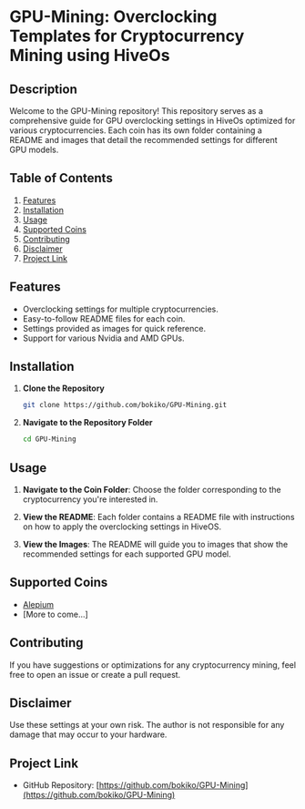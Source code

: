 

# GPU-Mining: Overclocking Templates for Cryptocurrency Mining using HiveOs

## Description

Welcome to the GPU-Mining repository! This repository serves as a comprehensive guide for GPU overclocking settings in HiveOs optimized for various cryptocurrencies. Each coin has its own folder containing a README and images that detail the recommended settings for different GPU models.

## Table of Contents

1. [Features](#features)
2. [Installation](#installation)
3. [Usage](#usage)
4. [Supported Coins](#supported-coins)
5. [Contributing](#contributing)
6. [Disclaimer](#disclaimer)
7. [Project Link](#project-link)

## Features

- Overclocking settings for multiple cryptocurrencies.
- Easy-to-follow README files for each coin.
- Settings provided as images for quick reference.
- Support for various Nvidia and AMD GPUs.

## Installation

1. **Clone the Repository**
    ```bash
    git clone https://github.com/bokiko/GPU-Mining.git
    ```

2. **Navigate to the Repository Folder**
    ```bash
    cd GPU-Mining
    ```

## Usage

1. **Navigate to the Coin Folder**: Choose the folder corresponding to the cryptocurrency you're interested in.

2. **View the README**: Each folder contains a README file with instructions on how to apply the overclocking settings in HiveOS.

3. **View the Images**: The README will guide you to images that show the recommended settings for each supported GPU model.

## Supported Coins

- [Alepium](./Alepium)
- [More to come...]

## Contributing

If you have suggestions or optimizations for any cryptocurrency mining, feel free to open an issue or create a pull request.

## Disclaimer

Use these settings at your own risk. The author is not responsible for any damage that may occur to your hardware.

## Project Link

- GitHub Repository: [https://github.com/bokiko/GPU-Mining](https://github.com/bokiko/GPU-Mining)

